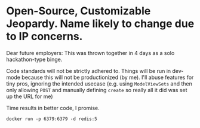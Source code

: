 # Open-Source, Customizable Jeopardy. Name likely to change due to IP concerns.

Dear future employers: This was thrown together in 4 days as a solo hackathon-type binge. 

Code standards will not be strictly adhered to. Things will be run in dev-mode because this will not be productionized (by me). I'll abuse features for tiny pros, ignoring the intended usecase (e.g. using `ModelViewSets` and then only allowing `POST` and manually defining `create` so really all it did was set up the URL for me)

Time results in better code, I promise.

`docker run -p 6379:6379 -d redis:5`
